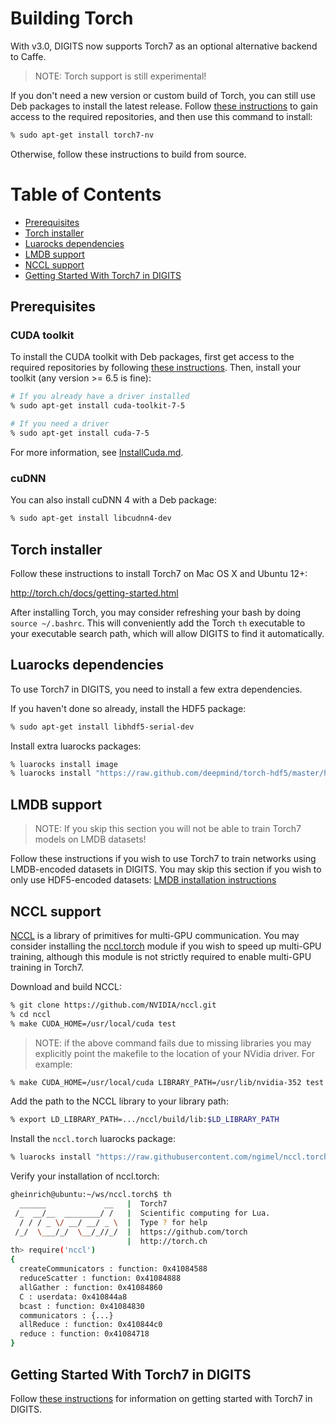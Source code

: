# Building Torch

With v3.0, DIGITS now supports Torch7 as an optional alternative backend to Caffe.

> NOTE: Torch support is still experimental!

If you don't need a new version or custom build of Torch, you can still use Deb packages to install the latest release.
Follow [these instructions](UbuntuInstall.md#repository-access) to gain access to the required repositories, and then use this command to install:
```sh
% sudo apt-get install torch7-nv
```
Otherwise, follow these instructions to build from source.

Table of Contents
=================
* [Prerequisites](#prerequisites)
* [Torch installer](#torch-installer)
* [Luarocks dependencies](#luarocks-dependencies)
* [LMDB support](#lmdb-support)
* [NCCL support](#nccl-support)
* [Getting Started With Torch7 in DIGITS](#getting-started-with-torch7-in-digits)

## Prerequisites

### CUDA toolkit

To install the CUDA toolkit with Deb packages, first get access to the required repositories by following [these instructions](UbuntuInstall.md#repository-access).
Then, install your toolkit (any version >= 6.5 is fine):
```sh
# If you already have a driver installed
% sudo apt-get install cuda-toolkit-7-5

# If you need a driver
% sudo apt-get install cuda-7-5
```
For more information, see [InstallCuda.md](InstallCuda.md).

### cuDNN

You can also install cuDNN 4 with a Deb package:
```sh
% sudo apt-get install libcudnn4-dev
```

## Torch installer

Follow these instructions to install Torch7 on Mac OS X and Ubuntu 12+:

http://torch.ch/docs/getting-started.html

After installing Torch, you may consider refreshing your bash by doing `source ~/.bashrc`. This will conveniently add the Torch `th` executable to your executable search path, which will allow DIGITS to find it automatically.

## Luarocks dependencies

To use Torch7 in DIGITS, you need to install a few extra dependencies.

If you haven't done so already, install the HDF5 package:
```sh
% sudo apt-get install libhdf5-serial-dev
```

Install extra luarocks packages:
```sh
% luarocks install image
% luarocks install "https://raw.github.com/deepmind/torch-hdf5/master/hdf5-0-0.rockspec"
```

## LMDB support

> NOTE: If you skip this section you will not be able to train Torch7 models on LMDB datasets!

Follow these instructions if you wish to use Torch7 to train networks using LMDB-encoded datasets in DIGITS. You may skip this section if you wish to only use HDF5-encoded datasets:
[LMDB installation instructions](BuildTorchLMDB.md)

## NCCL support

[NCCL](https://github.com/NVIDIA/nccl) is a library of primitives for multi-GPU communication.
You may consider installing the [nccl.torch](https://github.com/ngimel/nccl.torch) module if you wish to speed up
multi-GPU training, although this module is not strictly required to enable multi-GPU training in Torch7.

Download and build NCCL:
```sh
% git clone https://github.com/NVIDIA/nccl.git
% cd nccl
% make CUDA_HOME=/usr/local/cuda test
```

> NOTE: if the above command fails due to missing libraries you may explicitly point the makefile to the location of your NVidia driver. For example:

```sh
% make CUDA_HOME=/usr/local/cuda LIBRARY_PATH=/usr/lib/nvidia-352 test
```

Add the path to the NCCL library to your library path:
```sh
% export LD_LIBRARY_PATH=.../nccl/build/lib:$LD_LIBRARY_PATH
```

Install the `nccl.torch` luarocks package:
```sh
% luarocks install "https://raw.githubusercontent.com/ngimel/nccl.torch/master/nccl-scm-1.rockspec"
```

Verify your installation of nccl.torch:
```sh
gheinrich@ubuntu:~/ws/nccl.torch$ th
  ______             __   |  Torch7
 /_  __/__  ________/ /   |  Scientific computing for Lua.
  / / / _ \/ __/ __/ _ \  |  Type ? for help
 /_/  \___/_/  \__/_//_/  |  https://github.com/torch
                          |  http://torch.ch
th> require('nccl')
{
  createCommunicators : function: 0x41084588
  reduceScatter : function: 0x41084888
  allGather : function: 0x41084860
  C : userdata: 0x410844a8
  bcast : function: 0x41084830
  communicators : {...}
  allReduce : function: 0x410844c0
  reduce : function: 0x41084718
}
```

## Getting Started With Torch7 in DIGITS

Follow [these instructions](GettingStartedTorch.md) for information on getting started with Torch7 in DIGITS.

